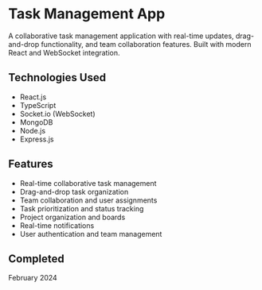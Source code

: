 # Task Management App

A collaborative task management application with real-time updates, drag-and-drop functionality, and team collaboration features. Built with modern React and WebSocket integration.

## Technologies Used
- React.js
- TypeScript
- Socket.io (WebSocket)
- MongoDB
- Node.js
- Express.js

## Features
- Real-time collaborative task management
- Drag-and-drop task organization
- Team collaboration and user assignments
- Task prioritization and status tracking
- Project organization and boards
- Real-time notifications
- User authentication and team management

## Completed
February 2024